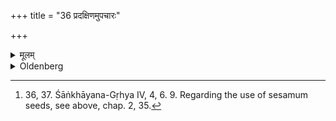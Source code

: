 +++
title = "36 प्रदक्षिणमुपचारः"

+++

<details><summary>मूलम्</summary>

प्रदक्षिणमुपचारः ३६
</details>

<details><summary>Oldenberg</summary>

36. [^14]  The rite (is performed) from left to right.


[^14]:  36, 37. Śāṅkhāyana-Gṛhya IV, 4, 6. 9. Regarding the use of sesamum seeds, see above, chap. 2, 35.
</details>
